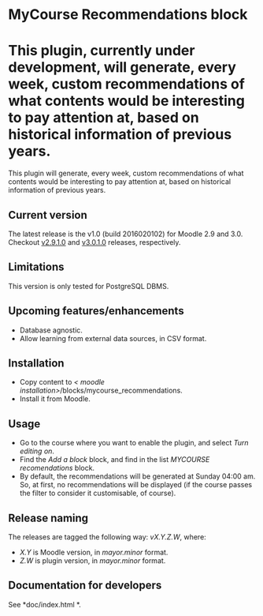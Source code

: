 MyCourse Recommendations block
==============================

This plugin, currently under development, will generate, every week, custom recommendations of what contents would be interesting to pay attention at, based on historical information of previous years.
=======
This plugin will generate, every week, custom recommendations of what contents would be interesting to pay attention at, based on historical information of previous years.

## Current version
The latest release is the v1.0 (build 2016020102) for Moodle 2.9 and 3.0. Checkout [v2.9.1.0](https://github.com/julenpardo/moodle-block_mycourse_recommendations/releases/tag/v2.9.1.0) and [v3.0.1.0](https://github.com/julenpardo/moodle-block_mycourse_recommendations/releases/tag/v3.0.1.0) releases, respectively.

## Limitations
This version is only tested for PostgreSQL DBMS.

## Upcoming features/enhancements
 - Database agnostic.
 - Allow learning from external data sources, in CSV format.

## Installation
 - Copy content to *< moodle installation>*/blocks/mycourse_recommendations.
 - Install it from Moodle.

## Usage
 - Go to the course where you want to enable the plugin, and select *Turn editing on*.
 - Find the *Add a block* block, and find in the list *MYCOURSE recomendations* block.
 - By default, the recommendations will be generated at Sunday 04:00 am. So, at first, no recommendations will be displayed (if the course passes the filter to consider it customisable, of course).

## Release naming
The releases are tagged the following way:  *vX.Y.Z.W*, where:
 - *X.Y* is Moodle version, in *mayor.minor* format.
 - *Z.W* is plugin version, in *mayor.minor* format.

## Documentation for developers
See *doc/index.html *.
